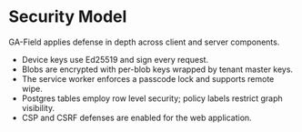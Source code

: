 # Security Model

GA-Field applies defense in depth across client and server components.

- Device keys use Ed25519 and sign every request.
- Blobs are encrypted with per-blob keys wrapped by tenant master keys.
- The service worker enforces a passcode lock and supports remote wipe.
- Postgres tables employ row level security; policy labels restrict graph visibility.
- CSP and CSRF defenses are enabled for the web application.
